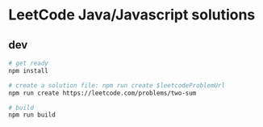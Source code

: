# LeetCode Java/Javascript solutions

## dev

```bash
# get ready
npm install

# create a solution file: npm run create $leetcodeProblemUrl
npm run create https://leetcode.com/problems/two-sum

# build
npm run build
```
